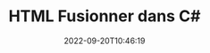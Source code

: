 ---
############################# Static ############################
layout: "auto-gen-merge"
date: 2022-09-20T10:46:19
draft: false
otherformats: mht mhtml odp ods odt one otp ott pdf pps ppsx ppt pptx rtf tex vdx

############################# Head ############################
head_title: "Fusionner les fichiers HTML dans C# | HTML Fusion"
head_description: "Fusionnez plusieurs fichiers HTML en un seul fichier à l'aide de l'API de fusion de documents C# .NET. Fusionnez des pages spécifiques ou des plages de pages de divers documents en un seul document."

############################# Header ############################
title: "HTML Fusionner dans C#"
description: "Fusionnez HTML avec quelques lignes de code .NET."
bg_image: "https://cms.admin.containerize.com/templates/aspose/App_Themes/V3/images/bg/header1.png"
bg_overlay: false
button:
    enable: true
    icon: "fas fa-arrow-down"
    label: "Télécharger la version d'essai gratuite"
    link: "https://downloads.groupdocs.com/merger/net"

############################# SubMenu ############################
submenu:
    enable: true

    left:
        img_alt: "GroupDocs.Merger for .NET"
        image: "https://cms.admin.containerize.com/templates/groupdocs/images/product-logos/90x90-noborder/groupdocs-merger-net.png"
        product: "GroupDocs.Merger"
        platform: ".NET"

    middle:
        button:

            # button loop
            - link: "https://apireference.groupdocs.com/merger/net"
              text: "Référence API"

            # button loop
            - link: "https://github.com/groupdocs-merger"
              text: "Exemples de codes"

            # button loop
            - link: "https://products.groupdocs.app/merger/family"
              text: "Démos en direct"

            # button loop
            - link: "https://purchase.groupdocs.com/pricing/merger/net"
              text: "Tarification"

    right:
        link_download: "https://downloads.groupdocs.com/merger"
        link_learn: "https://docs.groupdocs.com/merger/net"
        link_buy: "https://purchase.groupdocs.com"

############################# About ############################
about:
    enable: true
    title: "À propos de l'API GroupDocs.Merger for .NET"
    content: |
        [GroupDocs.Merger for .NET](/fr/merger/net/) fournit une solution pratique pour fusionner plusieurs PDF, Microsoft Office (Word, Excel, PowerPoint, OneNote), OpenDocument, HTML, images et de nombreux autres documents dans un seul fichier au sein des applications .NET. GroupDocs.Merger vous fera économiser beaucoup d'efforts, car vous êtes autorisé à fusionner des documents HTML - il n'est pas nécessaire d'installer de logiciels tiers, d'applications de bureau ou de plug-ins. Désormais, inutile de perdre votre temps et de fusionner les fichiers manuellement ! La mission de GroupDocs est de fournir la meilleure qualité et de simplifier les workflows de traitement de documents.
        
        L'API GroupDocs.Merger est un bon choix pour les solutions d'entreprise qui ont besoin de fonctionnalités de fusion de fichiers. Ces API sont bien prises en charge sur tous les principaux systèmes d'exploitation et plates-formes, y compris .NET Framework, .NET Standard, .NET Core, Mono.

############################# Steps ############################
steps:
    enable: true
    title_left: "Comment fusionner plusieurs fichiers HTML"
    content_left: |
        [GroupDocs.Merger for .NET](/fr/merger/net/) permet aux développeurs de .NET de fusionner facilement deux ou plusieurs fichiers HTML dans leurs applications en implémentant un quelques étapes faciles.
        
        * Créez une nouvelle instance de **Merger** et transmettez le chemin du document source en tant que paramètre du constructeur.
        * Appelez **Join** de la classe **Merger** et transmettez le deuxième chemin du document source.
        * Appelez **Save** de la classe **Merger** pour enregistrer le document fusionné.

    title_right: "Configuration requise"
    content_right: |
        Les API GroupDocs.Merger for .NET sont prises en charge sur toutes les principales plates-formes et systèmes d'exploitation. Avant d'exécuter le code ci-dessous, assurez-vous que les prérequis suivants sont installés sur votre système.

        * Systèmes d'exploitation : Microsoft Windows, Linux, MacOS
        * Environnements de développement : Visual Studio, Xamarin, MonoDevelop
        * Cadres: .NET Framework, .NET Standard, .NET Core, Mono
        * Téléchargez la dernière version de GroupDocs.Merger for .NET depuis [NuGet](https://www.nuget.org/packages/groupdocs.merger)
         
    code: |
     {{% merger/additional-styles %}}
     {{< merger/code-merger title="Comment fusionner des fichiers HTML à l'aide de l'exemple de code C#">}}

        ```csharp    
        // Fusionner HTML fichiers à l'aide de l'API GroupDocs.Merger
        // Instancier la fusion avec le document d'entrée HTML
        using (Merger merger = new Merger("input1.html"))
          {
            // Appelez la méthode Join de l'instance de classe Merger et passez le deuxième chemin du document source
            merger.Join("input2.html");
    
            // Appelez la méthode Save de l'instance de classe Merger pour enregistrer le document fusionné
            merger.Save("merged-file.html");
          }
        ```
     {{< /merger/code-merger >}}

############################# Demos ############################
demos:
    enable: true
    title: "Démos en direct - Application en ligne pour fusionner des documents"
    content: |
       Fusionnez plusieurs fichiers HTML dès maintenant en visitant le site Web [GroupDocs.Merger Live Demos](https://products.groupdocs.app/merger/html).
       La démo en direct présente les avantages suivants.
        
############################# About Formats ############################
about_formats:
    enable: true

############################# More Formats ############################
more_formats:
    enable: true
    title: "Fusion d'autres formats de documents"
    content: |
        .NET API de fusion de documents pour les formats de fichiers et les images. Fusionnez certains des formats de documents populaires comme indiqué ci-dessous.

############################# Back to top ###############################
back_to_top:
    enable: true
---